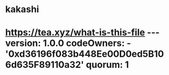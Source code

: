 # kakashi
# https://tea.xyz/what-is-this-file --- version: 1.0.0 codeOwners:   - '0xd36196f083b448Ee00D0ed5B106d635F89110a32' quorum: 1
